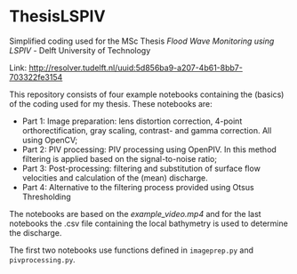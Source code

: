 # ThesisLSPIV
Simplified coding used for the MSc Thesis *Flood Wave Monitoring using LSPIV* - Delft University of Technology

Link:
http://resolver.tudelft.nl/uuid:5d856ba9-a207-4b61-8bb7-703322fe3154

This repository consists of four example notebooks containing the (basics) of the coding used for my thesis. These notebooks are:

- Part 1: Image preparation: lens distortion correction, 4-point orthorectification, gray scaling, contrast- and gamma correction. All using OpenCV;
- Part 2: PIV processing: PIV processing using OpenPIV. In this method filtering is applied based on the signal-to-noise ratio;
- Part 3: Post-processing: filtering and substitution of surface flow velocities and calculation of the (mean) discharge.
- Part 4: Alternative to the filtering process provided using Otsus Thresholding

The notebooks are based on the _example_video.mp4_ and for the last notebooks the .csv file containing the local bathymetry is used to determine the discharge.

The first two notebooks use functions defined in `imageprep.py` and `pivprocessing.py`.
